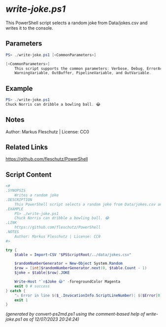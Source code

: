*write-joke.ps1*
================

This PowerShell script selects a random joke from Data/jokes.csv and writes it to the console.

Parameters
----------
```powershell
PS> ./write-joke.ps1 [<CommonParameters>]

[<CommonParameters>]
    This script supports the common parameters: Verbose, Debug, ErrorAction, ErrorVariable, WarningAction, 
    WarningVariable, OutBuffer, PipelineVariable, and OutVariable.
```

Example
-------
```powershell
PS> ./write-joke.ps1
Chuck Norris can dribble a bowling ball. 😂

```

Notes
-----
Author: Markus Fleschutz | License: CC0

Related Links
-------------
https://github.com/fleschutz/PowerShell

Script Content
--------------
```powershell
<#
.SYNOPSIS
	Writes a random joke
.DESCRIPTION
	This PowerShell script selects a random joke from Data/jokes.csv and writes it to the console.
.EXAMPLE
	PS> ./write-joke.ps1
	Chuck Norris can dribble a bowling ball. 😂
.LINK
	https://github.com/fleschutz/PowerShell
.NOTES
	Author: Markus Fleschutz | License: CC0
#>

try {
	$table = Import-CSV "$PSScriptRoot/../data/jokes.csv"

	$randomNumberGenerator = New-Object System.Random
	$row = [int]$randomNumberGenerator.next(0, $table.Count - 1)
	$joke = $table[$row].JOKE

	Write-Host "`n$Joke 😂" -foregroundColor Magenta
	exit 0 # success
} catch {
	"⚠️ Error in line $($_.InvocationInfo.ScriptLineNumber): $($Error[0])"
	exit 1
}
```

*(generated by convert-ps2md.ps1 using the comment-based help of write-joke.ps1 as of 12/07/2023 20:24:24)*
